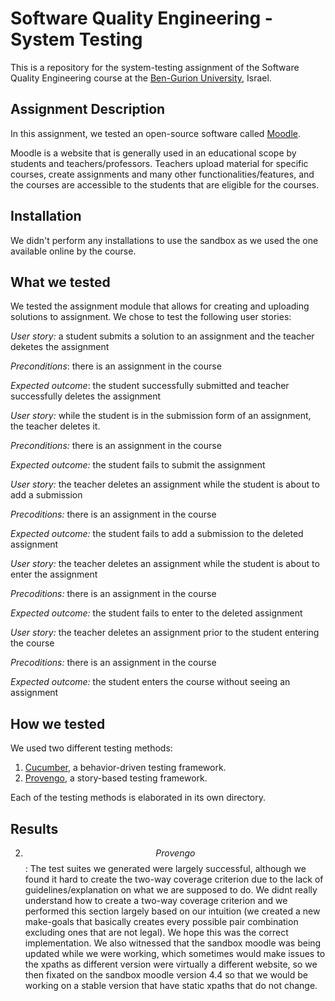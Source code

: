# Software Quality Engineering - System Testing
This is a repository for the system-testing assignment of the Software Quality Engineering course at the [Ben-Gurion University](https://in.bgu.ac.il/), Israel.

## Assignment Description
In this assignment, we tested an open-source software called [Moodle](https://sandbox.moodledemo.net/).

Moodle is a website that is generally used in an educational scope by students and teachers/professors. Teachers upload material for specific
courses, create assignments and many other functionalities/features, and the courses are accessible to the students that are eligible for the 
courses.

## Installation
We didn't perform any installations to use the sandbox as we used the one available online by the course.

## What we tested
We tested the assignment module that allows for creating and uploading solutions to assignment. We chose to test the following user stories:

*User story:* a student submits a solution to an assignment and the teacher deketes the assignment

*Preconditions*: there is an assignment in the course

*Expected outcome*: the student successfully submitted and teacher successfully deletes the assignment


*User story:* while the student is in the submission form of an assignment, the teacher deletes it.

*Preconditions:*  there is an assignment in the course

*Expected outcome:* the student fails to submit the assignment


*User story:* the teacher deletes an assignment while the student is about to add a submission

*Precoditions:* there is an assignment in the course

*Expected outcome:* the student fails to add a submission to the deleted assignment


*User story:* the teacher deletes an assignment while the student is about to enter the assignment

*Precoditions:* there is an assignment in the course

*Expected outcome:* the student fails to enter to the deleted assignment


*User story:* the teacher deletes an assignment prior to the student entering the course

*Precoditions:* there is an assignment in the course

*Expected outcome:* the student enters the course without seeing an assignment


## How we tested
We used two different testing methods:
1. [Cucumber](https://cucumber.io/), a behavior-driven testing framework.
2. [Provengo](https://provengo.tech/), a story-based testing framework.

Each of the testing methods is elaborated in its own directory. 

## Results

2. $$Provengo$$: The test suites we generated were largely successful, although we found it hard to create the two-way coverage criterion due to the lack of guidelines/explanation on what we are supposed to do. We didnt really understand how to create a two-way coverage criterion and we performed this section largely based on our intuition (we created a new make-goals that basically creates every possible pair combination excluding ones that are not legal). We hope this was the correct implementation. We also witnessed that the sandbox moodle was being updated while we were working, which sometimes would make issues to the xpaths as different version were virtually a different website, so we then fixated on the sandbox moodle version 4.4 so that we would be working on a stable version that have static xpaths that do not change.

